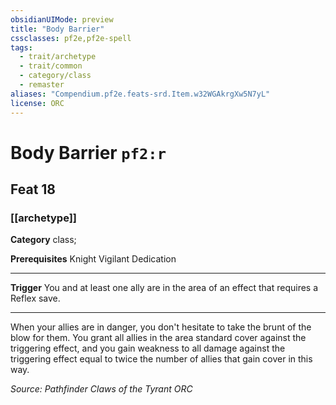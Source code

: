 ```yaml
---
obsidianUIMode: preview
title: "Body Barrier"
cssclasses: pf2e,pf2e-spell
tags:
  - trait/archetype
  - trait/common
  - category/class
  - remaster
aliases: "Compendium.pf2e.feats-srd.Item.w32WGAkrgXw5N7yL"
license: ORC
---
```

# Body Barrier `pf2:r`
## Feat 18
### [[archetype]]

**Category** class; 



**Prerequisites** Knight Vigilant Dedication
* * *
**Trigger** You and at least one ally are in the area of an effect that requires a Reflex save.

* * *

When your allies are in danger, you don't hesitate to take the brunt of the blow for them. You grant all allies in the area standard cover against the triggering effect, and you gain weakness to all damage against the triggering effect equal to twice the number of allies that gain cover in this way.

*Source: Pathfinder Claws of the Tyrant*
*ORC*